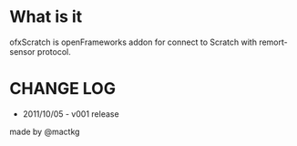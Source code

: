 What is it
==========
ofxScratch is openFrameworks addon for connect to Scratch with remort-sensor protocol.

CHANGE LOG
==========
- 2011/10/05 - v001 release

made by @mactkg
